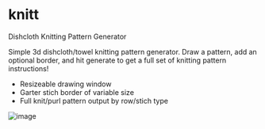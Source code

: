 # knitt
Dishcloth Knitting Pattern Generator

Simple 3d dishcloth/towel knitting pattern generator. Draw a pattern, add an optional border, and hit generate to get a full set of knitting pattern instructions!

- Resizeable drawing window
- Garter stich border of variable size
- Full knit/purl pattern output by row/stich type

![image](https://github.com/jayburkard/knitt/assets/37115112/ac4a73c2-23c6-47ea-8be4-a18408343daa)
